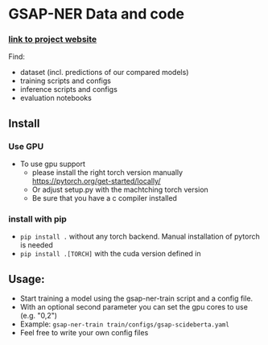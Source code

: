 # GSAP-NER Data and code

### [link to project website](https://data.gesis.org/gsap/gsap-ner)

Find:
 * dataset (incl. predictions of our compared models)
 * training scripts and configs
 * inference scripts and configs
 * evaluation notebooks

## Install

### Use GPU
 * To use gpu support
   * please install the right torch version manually <https://pytorch.org/get-started/locally/>
   * Or adjust setup.py with the machtching torch version
   * Be sure that you have a c compiler installed

### install with pip
 * `pip install .` without any torch backend. Manual installation of pytorch is needed
 * `pip install .[TORCH]` with the cuda version defined in 

## Usage:
 * Start training a model using  the gsap-ner-train script and a config file.
 * With an optional second parameter you can set the gpu cores to use (e.g. "0,2")
 * Example: `gsap-ner-train train/configs/gsap-scideberta.yaml`
 * Feel free to write your own config files
